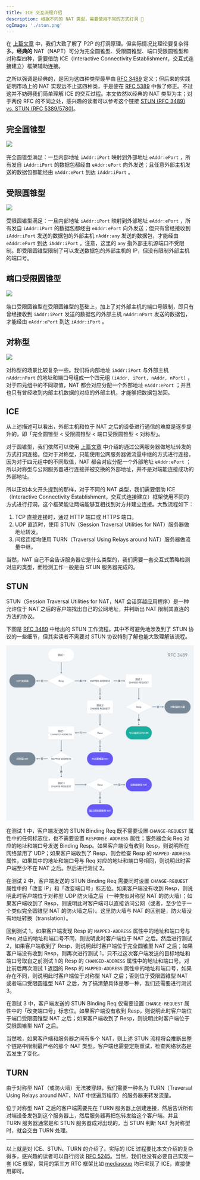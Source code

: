 ```yaml
---
title: ICE 交互流程介绍
description: 根据不同的 NAT 类型，需要使用不同的方式打洞 🤝
ogImage: './stun.png'
---
```


在 [上篇文章](../p2p-hole-punching/) 中，我们大致了解了 P2P 的打洞原理。但实际情况比理论要复杂得多。**经典的** NAT（NAPT）可分为完全圆锥型、受限圆锥型、端口受限圆锥型和对称型四种，需要借助 ICE（Interactive Connectivity Establishment，交互式连接建立）框架辅助连接。

之所以强调是经典的，是因为这四种类型最早由 [RFC 3489](https://tools.ietf.org/html/rfc3489) 定义；但后来的实践证明市场上的 NAT 实现远不止这四种类，于是便在 [RFC 5389](https://tools.ietf.org/html/rfc5389) 中做了修正。不过这并不妨碍我们简单理解 ICE 的交互过程。本文依然以经典的 NAT 类型为主；对于两份 RFC 的不同之处，感兴趣的读者可以参考这个链接 [STUN (RFC 3489) vs. STUN (RFC 5389/5780)](https://netmanias.com/en/post/techdocs/6065/nat-network-protocol/stun-rfc-3489-vs-stun-rfc-5389-5780)。

## 完全圆锥型

![](./full-cone.png)

完全圆锥型满足：一旦内部地址 `iAddr:iPort` 映射到外部地址 `eAddr:ePort` ，所有发自 `iAddr:iPort` 的数据包都经由 `eAddr:ePort` 向外发送；且任意外部主机发送的数据包都能经由 `eAddr:ePort` 到达 `iAddr:iPort` 。

## 受限圆锥型

![](./restricted-cone.png)

受限圆锥型满足：一旦内部地址 `iAddr:iPort` 映射到外部地址 `eAddr:ePort` ，所有发自 `iAddr:iPort` 的数据包都经由 `eAddr:ePort` 向外发送；但只有曾经接收到 `iAddr:iPort` 发送的数据包的外部主机 `nAddr:any` 发送的数据包，才能经由 `eAddr:ePort` 到达 `iAddr:iPort` 。注意，这里的 `any` 指外部主机源端口不受限制。即受限圆锥型限制了可以发送数据包的外部主机的 IP，但没有限制外部主机的端口号。

## 端口受限圆锥型

![](./port-restricted-cone.png)

端口受限圆锥型在受限圆锥型的基础上，加上了对外部主机的端口号限制，即只有曾经接收到 `iAddr:iPort` 发送的数据包的外部主机 `nAddr:nPort` 发送的数据包，才能经由 `eAddr:ePort` 到达 `iAddr:iPort` 。

## 对称型

![](./symmetric.png)

对称型的场景比较复杂一些。我们将内部地址 `iAddr:iPort` 与外部主机 `nAddr:nPort` 的地址和端口号组成一个四元组 `(iAddr, iPort, nAddr, nPort)` ，对于四元组中的不同取值，NAT 都会对应分配一个外部地址 `eAddr:ePort` ；并且也只有曾经收到内部主机数据的对应的外部主机，才能够把数据包发回。

## ICE

从上述描述可以看出，外部主机和位于 NAT 之后的设备进行通信的难度是逐步提升的，即「完全圆锥型 < 受限圆锥型 < 端口受限圆锥型 < 对称型」。

对于圆锥型，我们依然可以使用 [上篇文章](../p2p-hole-punching/) 中介绍的通过公网服务器做地址转发的方式打洞连接。但对于对称型，只能使用公网服务器做流量中继的方式进行连接，因为对于四元组中的不同取值，NAT 都会对应分配一个外部地址 `eAddr:ePort` ；所以对称型与公网服务器进行连接并被交换的外部地址，并不是对端能连接成功的外部地址。

所以正如本文开头提到的那样，对于不同的 NAT 类型，我们需要借助 ICE（Interactive Connectivity Establishment，交互式连接建立）框架使用不同的方式进行打洞，这个框架能让两端能够互相找到对方并建立连接。大致流程如下：

1. TCP 直接连接时，通过 HTTP 端口或 HTTPS 端口。
2. UDP 直连时，使用 STUN（Session Traversal Utilities for NAT）服务器做地址转发。
3. 间接连接均使用 TURN（Traversal Using Relays around NAT）服务器做流量中继。

当然，NAT 自己不会告诉服务器它是什么类型的，我们需要一套交互式策略检测对应的类型，而检测工作一般是由 STUN 服务器完成的。

## STUN

STUN（Session Traversal Utilities for NAT，NAT 会话穿越应用程序）是一种允许位于 NAT 之后的客户端找出自己的公网地址，并判断出 NAT 限制其直连的方法的协议。

下图是 [RFC 3489](https://datatracker.ietf.org/doc/html/rfc3489#section-10.1) 中给出的 STUN 工作流程。其中不可避免地涉及到了 STUN 协议的一些细节，但其实读者不需要对 STUN 协议特别了解也能大致理解该流程。

![](./stun.png)

在测试 1 中，客户端发送的 STUN Binding Req 既不需要设置 `CHANGE-REQUEST` 属性中的任何标志位，也不需要设置 `RESPONSE-ADDRESS` 属性；服务器会向 Req 对应的地址和端口号发送 Binding Resp。如果客户端没有收到 Resp，则说明所在网络禁用了 UDP；如果客户端收到了 Resp，则会检查 Resp 的 `MAPPED-ADDRESS` 属性，如果其中的地址和端口号与 Req 对应的地址和端口号相同，则说明此时客户端至少不在 NAT 之后。然后进行测试 2。

在测试 2 中，客户端发送的 STUN Binding Req 需要同时设置 `CHANGE-REQUEST` 属性中的「改变 IP」和「改变端口号」标志位。如果客户端没有收到 Resp，则说明此时客户端位于对称型 UDP 防火墙之后（一种类似对称型 NAT 的防火墙）；如果客户端收到了 Resp，则说明此时客户端可以直接访问公网（或者，至少位于一个类似完全圆锥型 NAT 的防火墙之后）。这里防火墙与 NAT 的区别是，防火墙没有地址转换（translation）。

回到测试 1，如果客户端发现 Resp 的 `MAPPED-ADDRESS` 属性中的地址和端口号与 Req 对应的地址和端口号不同，则说明此时客户端位于 NAT 之后。然后进行测试 2，如果客户端收到了 Resp，则说明此时客户端位于完全圆锥型 NAT 之后；如果客户端没有收到 Resp，则再次进行测试 1，只不过这次客户端发送的目标地址和端口号取自之前测试 1 的 Resp 的 `CHANGED-ADDRESS` 属性中的地址和端口号。对比前后两次测试 1 返回的 Resp 的 `MAPPED-ADDRESS` 属性中的地址和端口号，如果存在不同，则说明此时客户端位于对称型 NAT 之后；否则位于受限圆锥型 NAT 或者端口受限圆锥型 NAT 之后，为了搞清楚具体是哪一种，我们还需要进行测试 3。

在测试 3 中，客户端发送的 STUN Binding Req 仅需要设置 `CHANGE-REQUEST` 属性中的「改变端口号」标志位。如果客户端没有收到 Resp，则说明此时客户端位于端口受限圆锥型 NAT 之后；如果客户端收到了 Resp，则说明此时客户端位于受限圆锥型 NAT 之后。

当然啦，如果客户端和服务器之间有多个 NAT，则上述 STUN 流程将会推断出整个链路中限制最严格的那个 NAT 类型。客户端也需要定期重试，检查网络状态是否发生了变化。

## TURN

由于对称型 NAT（或防火墙）无法被穿越，我们需要一种名为 TURN（Traversal Using Relays around NAT，NAT 中继遍历程序）的服务器来转发流量。

位于对称型 NAT 之后的客户端需要先在 TURN 服务器上创建连接，然后告诉所有对端设备发包到这个服务器上，然后服务器再把包转发给这个客户端。并且 TURN 服务器通常是和 STUN 服务器成对出现的，当 STUN 判断 NAT 为对称型时，就会交由 TURN 处理。

---

以上就是对 ICE、STUN、TURN 的介绍了。实际的 ICE 过程要比本文介绍的复杂得多，感兴趣的读者可以自行阅读 [RFC 5245](https://tools.ietf.org/html/rfc5245)。当然，我们也没有必要自己实现一套 ICE 框架，常用的第三方 RTC 框架比如 [mediasoup](https://github.com/versatica/mediasoup) 均已实现了 ICE，直接使用即可。
